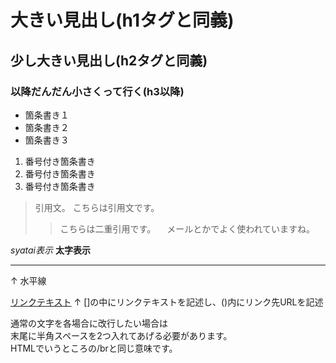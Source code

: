 # 大きい見出し(h1タグと同義)
## 少し大きい見出し(h2タグと同義)
### 以降だんだん小さくって行く(h3以降)

- 箇条書き１
- 箇条書き２
- 箇条書き３

1. 番号付き箇条書き
2. 番号付き箇条書き
3. 番号付き箇条書き

> 引用文。
> こちらは引用文です。
>> こちらは二重引用です。
>>　メールとかでよく使われていますね。

*syatai表示*
**太字表示**

---
↑
水平線

[リンクテキスト](https://morijyobi.ac.jp)
↑
[]の中にリンクテキストを記述し、()内にリンク先URLを記述

通常の文字を各場合に改行したい場合は  
末尾に半角スペースを2つ入れてあげる必要があります。  
HTMLでいうところの/brと同じ意味です。  

